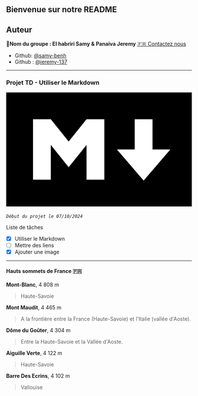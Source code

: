 ## Bienvenue sur notre README

## Auteur

👤**Nom du groupe : El habriri Samy & Panaiva Jeremy** [🇫🇷 Contactez nous](<samyel917@gmail.com.dev>)

* Github: [@samy-benh](https://github.com/samy-benh)
* Github : [@jeremy-137](https://gitub.com/jeremy-137)

***

### Projet TD - Utiliser le Markdown 

![left 50%](markdown.png?raw=true)

_`Début du projet le 07/10/2024`_

Liste de tâches
 - [x] Utiliser le Markdown
 - [ ] Mettre des liens 
 - [x] Ajouter une image

***

#### Hauts sommets de France 🇫🇷 
**Mont-Blanc**, 4 808 m
> Haute-Savoie

**Mont Maudit**, 4 465 m
> A la frontière entre la France (Haute-Savoie) et l'Italie (vallée d'Aoste).

**Dôme du Goûter**, 4 304 m
> Entre la Haute-Savoie et la Vallée d'Aoste. 

**Aiguille Verte**, 4 122 m
> Haute-Savoie

**Barre Des Ecrins**, 4 102 m 
> Vallouise




